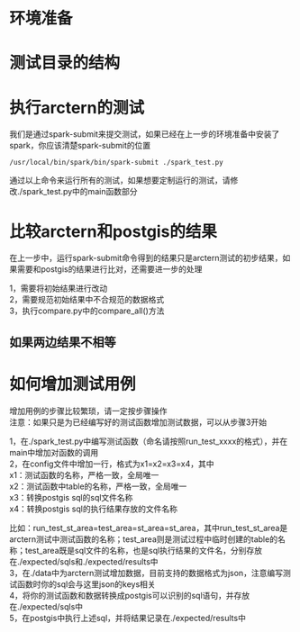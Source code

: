 # 环境准备

# 测试目录的结构

# 执行arctern的测试
我们是通过spark-submit来提交测试，如果已经在上一步的环境准备中安装了spark，你应该清楚spark-submit的位置

`/usr/local/bin/spark/bin/spark-submit ./spark_test.py`

通过以上命令来运行所有的测试，如果想要定制运行的测试，请修改./spark_test.py中的main函数部分

# 比较arctern和postgis的结果
在上一步中，运行spark-submit命令得到的结果只是arctern测试的初步结果，如果需要和postgis的结果进行比对，还需要进一步的处理

1，需要将初始结果进行改动  
2，需要规范初始结果中不合规范的数据格式  
3，执行compare.py中的compare_all()方法  

## 如果两边结果不相等

# 如何增加测试用例
增加用例的步骤比较繁琐，请一定按步骤操作  
注意：如果只是为已经编写好的测试函数增加测试数据，可以从步骤3开始

1，在./spark_test.py中编写测试函数（命名请按照run_test_xxxx的格式），并在main中增加对函数的调用  
2，在config文件中增加一行，格式为x1=x2=x3=x4，其中  
   x1：测试函数的名称，严格一致，全局唯一  
   x2：测试函数中table的名称，严格一致，全局唯一  
   x3：转换postgis sql的sql文件名称  
   x4：转换postgis sql的执行结果存放的文件名称  

   比如：run_test_st_area=test_area=st_area=st_area，其中run_test_st_area是arctern测试中测试函数的名称；test_area则是测试过程中临时创建的table的名称；test_area既是sql文件的名称，也是sql执行结果的文件名，分别存放在./expected/sqls和./expected/results中  
3，在./data中为arctern测试增加数据，目前支持的数据格式为json，注意编写测试函数时你的sql会与这里json的keys相关  
4，将你的测试函数和数据转换成postgis可以识别的sql语句，并存放在./expected/sqls中  
5，在postgis中执行上述sql，并将结果记录在./expected/results中
